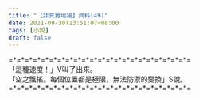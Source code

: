 ```yaml
---
title: "【非真實地場】資料(49)"
date: 2021-09-30T13:51:07+08:00
tags: [小說]
draft: false
---
```


=\*=\*=\*=\*=\*=\*=\*=\*=\*=\*=\*=\*=\*=\*=\*=\*=\*=\*=\*=\*=\*=\*=  
「這種速度！」V叫了出來。  
「空之飄搖。每個位置都是極限，無法防禦的變換」S說。  
=\*=\*=\*=\*=\*=\*=\*=\*=\*=\*=\*=\*=\*=\*=\*=\*=\*=\*=\*=\*=\*=\*=  